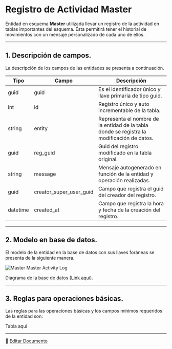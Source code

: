 # Registro de Actividad Master

Entidad en esquema **Master** utilizada llevar un registro de la actividad en tablas importantes del esquema. Ésta permitirá tener el historial de movimientos con un mensaje personalizado de cada uno de ellos.

---

## 1.   Descripción de campos.

La descripción de los campos de las entidades se presenta a continuación.

| Tipo | Campo | Descripción |
|-|-|-|
| guid | guid | Es el identificador único y llave primaria de tipo guid. |
| int | id | Registro único y auto incrementable de la tabla. |
| string | entity | Representa el nombre de la entidad de la tabla donde se registra la modificación de datos. |
| guid | reg_guid | Guid del registro modificado en la tabla original. |
| string | message | Mensaje autogenerado en función de la entidad y operación realizadas. |
| guid | creator_super_user_guid | Campo que registra el guid del creador del registro. |
| datetime | created_at | Campo que registra la hora y fecha de la creación del registro. |

--- 

## 2.  Modelo en base de datos.

El modelo de la entidad en la base de datos con sus llaves foráneas se presenta de la siguiente manera.

![Master Master Activity Log](/images/MasterMasterActivityLog.png)

Diagrama de la base de datos [(Link aquí)](https://app.diagrams.net/#G12bfdBfGq1QhoH-HbKd0D5KDiGZxJKMYT).

---

## 3.  Reglas para operaciones básicas.

Las reglas para las operaciones básicas y los campos mínimos requeridos de la entidad son:

Tabla aquí

---

📝 [Editar Documento](https://github.com/4uRest/documentation)